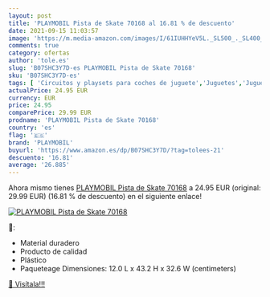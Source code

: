 ```yaml
---
layout: post
title: 'PLAYMOBIL Pista de Skate 70168 al 16.81 % de descuento'
date: 2021-09-15 11:03:57
image: 'https://m.media-amazon.com/images/I/61IUHHYeV5L._SL500_._SL400_.jpg'
comments: true
category: ofertas
author: 'tole.es'
slug: 'B07SHC3Y7D-es PLAYMOBIL Pista de Skate 70168'
sku: 'B07SHC3Y7D-es'
tags: [ 'Circuitos y playsets para coches de juguete','Juguetes','Juguetes y juegos','Vehículos de juguete para niños','playmobil', ]
actualPrice: 24.95 EUR
currency: EUR
price: 24.95
comparePrice: 29.99 EUR
prodname: 'PLAYMOBIL Pista de Skate 70168'
country: 'es'
flag: '🇪🇸'
brand: 'PLAYMOBIL'
buyurl: 'https://www.amazon.es/dp/B07SHC3Y7D/?tag=tolees-21'
descuento: '16.81'
average: '26.885'
---
```


Ahora mismo tienes [PLAYMOBIL Pista de Skate 70168](https://www.amazon.es/dp/B07SHC3Y7D/?tag=tolees-21) a 24.95 EUR (original: 29.99 EUR) (16.81 %  de descuento) en el siguiente enlace!

[![PLAYMOBIL Pista de Skate 70168](https://m.media-amazon.com/images/I/61IUHHYeV5L._SL500_._SL400_.jpg)](https://www.amazon.es/dp/B07SHC3Y7D/?tag=tolees-21)

🔎:

- Material duradero
- Producto de calidad
- Plástico
- Paqueteage Dimensiones: 12.0 L x 43.2 H x 32.6 W (centimeters)

[🛒 Visítala!!!](https://www.amazon.es/dp/B07SHC3Y7D/?tag=tolees-21)
